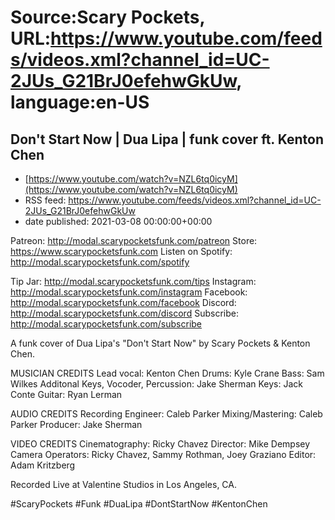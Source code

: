 # Source:Scary Pockets, URL:https://www.youtube.com/feeds/videos.xml?channel_id=UC-2JUs_G21BrJ0efehwGkUw, language:en-US

## Don't Start Now | Dua Lipa | funk cover ft. Kenton Chen
 - [https://www.youtube.com/watch?v=NZL6tq0icyM](https://www.youtube.com/watch?v=NZL6tq0icyM)
 - RSS feed: https://www.youtube.com/feeds/videos.xml?channel_id=UC-2JUs_G21BrJ0efehwGkUw
 - date published: 2021-03-08 00:00:00+00:00

Patreon: http://modal.scarypocketsfunk.com/patreon
Store: https://www.scarypocketsfunk.com
Listen on Spotify: http://modal.scarypocketsfunk.com/spotify

Tip Jar: http://modal.scarypocketsfunk.com/tips
Instagram: http://modal.scarypocketsfunk.com/instagram
Facebook: http://modal.scarypocketsfunk.com/facebook
Discord: http://modal.scarypocketsfunk.com/discord
Subscribe: http://modal.scarypocketsfunk.com/subscribe

A funk cover of Dua Lipa's "Don't Start Now" by Scary Pockets & Kenton Chen.

MUSICIAN CREDITS
Lead vocal: Kenton Chen
Drums: Kyle Crane
Bass: Sam Wilkes
Additonal Keys, Vocoder, Percussion: Jake Sherman
Keys: Jack Conte
Guitar: Ryan Lerman

AUDIO CREDITS
Recording Engineer: Caleb Parker
Mixing/Mastering: Caleb Parker
Producer: Jake Sherman

VIDEO CREDITS
Cinematography: Ricky Chavez
Director: Mike Dempsey
Camera Operators: Ricky Chavez, Sammy Rothman, Joey Graziano
Editor: Adam Kritzberg

Recorded Live at Valentine Studios in Los Angeles, CA.

#ScaryPockets #Funk #DuaLipa #DontStartNow #KentonChen

